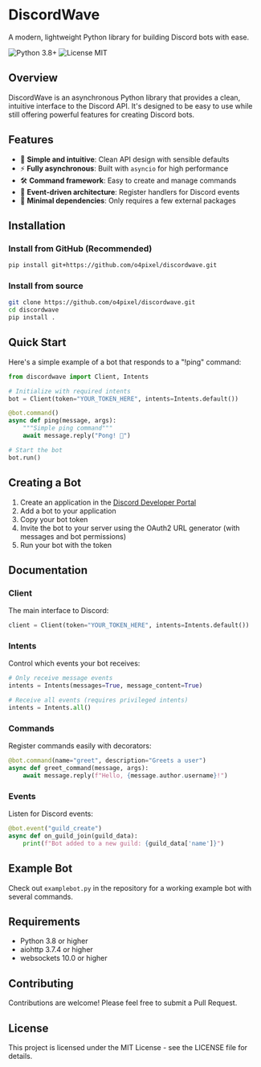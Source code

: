 # DiscordWave

A modern, lightweight Python library for building Discord bots with ease.

![Python 3.8+](https://img.shields.io/badge/python-3.8+-blue.svg)
![License MIT](https://img.shields.io/badge/license-MIT-green.svg)

## Overview

DiscordWave is an asynchronous Python library that provides a clean, intuitive interface to the Discord API. It's designed to be easy to use while still offering powerful features for creating Discord bots.

## Features

- 🚀 **Simple and intuitive**: Clean API design with sensible defaults
- ⚡ **Fully asynchronous**: Built with `asyncio` for high performance
- 🛠️ **Command framework**: Easy to create and manage commands
- 🔧 **Event-driven architecture**: Register handlers for Discord events
- 🧩 **Minimal dependencies**: Only requires a few external packages

## Installation

### Install from GitHub (Recommended)

```bash
pip install git+https://github.com/o4pixel/discordwave.git
```


### Install from source

```bash
git clone https://github.com/o4pixel/discordwave.git
cd discordwave
pip install .
```

## Quick Start

Here's a simple example of a bot that responds to a "!ping" command:

```python
from discordwave import Client, Intents

# Initialize with required intents
bot = Client(token="YOUR_TOKEN_HERE", intents=Intents.default())

@bot.command()
async def ping(message, args):
    """Simple ping command"""
    await message.reply("Pong! 🏓")

# Start the bot
bot.run()
```

## Creating a Bot

1. Create an application in the [Discord Developer Portal](https://discord.com/developers/applications)
2. Add a bot to your application
3. Copy your bot token
4. Invite the bot to your server using the OAuth2 URL generator (with messages and bot permissions)
5. Run your bot with the token

## Documentation

### Client

The main interface to Discord:

```python
client = Client(token="YOUR_TOKEN_HERE", intents=Intents.default())
```

### Intents

Control which events your bot receives:

```python
# Only receive message events
intents = Intents(messages=True, message_content=True)

# Receive all events (requires privileged intents)
intents = Intents.all()
```

### Commands

Register commands easily with decorators:

```python
@bot.command(name="greet", description="Greets a user")
async def greet_command(message, args):
    await message.reply(f"Hello, {message.author.username}!")
```

### Events

Listen for Discord events:

```python
@bot.event("guild_create")
async def on_guild_join(guild_data):
    print(f"Bot added to a new guild: {guild_data['name']}")
```

## Example Bot

Check out `examplebot.py` in the repository for a working example bot with several commands.

## Requirements

- Python 3.8 or higher
- aiohttp 3.7.4 or higher
- websockets 10.0 or higher

## Contributing

Contributions are welcome! Please feel free to submit a Pull Request.

## License

This project is licensed under the MIT License - see the LICENSE file for details.

